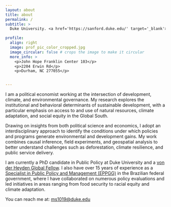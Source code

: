 ```yaml
---
layout: about
title: about
permalink: /
subtitle: >
  Duke University. <a href='https://sanford.duke.edu/' target='_blank'>Sanford School of Public Policy</a>

profile:
  align: right
  image: prof_pic_color_cropped.jpg
  image_circular: false # crops the image to make it circular
  more_info: >
    <p>John Hope Franklin Center 103</p>
    <p>2204 Erwin Rd</p>
    <p>Durham, NC 277055</p>


---
```


I am a political economist working at the intersection of development, climate, and environmental governance. My research explores the institutional and behavioral determinants of sustainable development, with a particular emphasis on access to and use of natural resources, climate adaptation, and social equity in the Global South.

Drawing on insights from both political science and economics, I adopt an interdisciplinary approach to identify the conditions under which policies and programs generate environmental and development gains. My work combines causal inference, field experiments, and geospatial analysis to better understand challenges such as deforestation, climate resilience, and public service delivery.

I am currently a PhD candidate in Public Policy at Duke University and a <a href='https://jhfc.duke.edu/academics/vdhfellows/' target='_blank'>von der Heyden Global Fellow</a>. I also have over 15 years of experience as a <a href='https://anesp.org.br/english' target='_blank'>Specialist in Public Policy and Management (EPPGG)</a> in the Brazilian federal government, where I have collaborated on numerous policy evaluations and led initiatives in areas ranging from food security to racial equity and climate adaptation.

You can reach me at: ms1019@duke.edu
